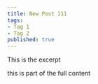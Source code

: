 ```yaml
---
title: New Post 111
tags:
- Tag 1
- Tag 2
published: true
---
```

This is the excerpt

this is part of the full content
